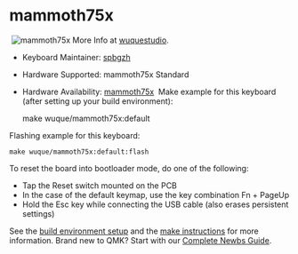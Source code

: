 # mammoth75x
​
![mammoth75x](https://i.imgur.com/mhIKh2P.jpeg) 
​
More Info at [wuquestudio](https://shop.wuquestudio.com/).
​
* Keyboard Maintainer: [spbgzh](https://github.com/spbgzh)
* Hardware Supported: mammoth75x Standard
* Hardware Availability: [mammoth75x](https://shop.wuquestudio.com/)
​
Make example for this keyboard (after setting up your build environment):

    make wuque/mammoth75x:default

Flashing example for this keyboard:

    make wuque/mammoth75x:default:flash

To reset the board into bootloader mode, do one of the following:

* Tap the Reset switch mounted on the PCB
* In the case of the default keymap, use the key combination Fn + PageUp
* Hold the Esc key while connecting the USB cable (also erases persistent settings)

See the [build environment setup](https://docs.qmk.fm/#/getting_started_build_tools) and the [make instructions](https://docs.qmk.fm/#/getting_started_make_guide) for more information. Brand new to QMK? Start with our [Complete Newbs Guide](https://docs.qmk.fm/#/newbs).
